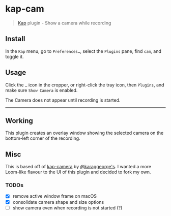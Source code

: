# kap-cam

> [Kap](https://github.com/wulkano/kap) plugin - Show a camera while recording

## Install

In the `Kap` menu, go to `Preferences…`, select the `Plugins` pane, find `cam`, and toggle it.

## Usage

Click the `…` icon in the cropper, or right-click the tray icon, then `Plugins`, and make sure `Show Camera` is enabled.

The Camera does not appear until recording is started.

---

## Working

This plugin creates an overlay window showing the selected camera on the bottom-left corner of the recording.

## Misc

This is based off of [kap-camera](https://github.com/karaggeorge/kap-camera/) by [@karaggeorge's](https://github.com/karaggeorge). I wanted a more Loom-like flavour to the UI of this plugin and decided to fork my own.

### TODOs

-   [x] remove active window frame on macOS
-   [x] consolidate camera shape and size options
-   [ ] show camera even when recording is not started (?)
